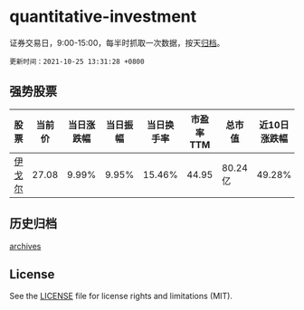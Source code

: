 # quantitative-investment

证券交易日，9:00-15:00，每半时抓取一次数据，按天[归档](archives)。

`更新时间：2021-10-25 13:31:28 +0800`

## 强势股票

|股票|当前价|当日涨跌幅|当日振幅|当日换手率|市盈率TTM|总市值|近10日涨跌幅|
|----|----|----|----|----|----|----|----|
|[伊戈尔](https://xueqiu.com/S/SZ002922)|27.08|9.99%|9.95%|15.46%|44.95|80.24亿|49.28%|

## 历史归档

[archives](archives)

## License

See the [LICENSE](LICENSE) file for license rights and limitations (MIT).
